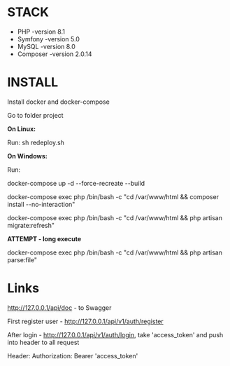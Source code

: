 STACK
============================================
* PHP -version 8.1
* Symfony -version 5.0
* MySQL -version 8.0
* Composer -version 2.0.14

INSTALL
============================================
Install docker and docker-compose

Go to folder project

**On Linux:**
   
Run: sh redeploy.sh

**On Windows:**

Run:

docker-compose up -d --force-recreate --build

docker-compose exec php /bin/bash -c "cd /var/www/html && composer install --no-interaction"

docker-compose exec php /bin/bash -c "cd /var/www/html && php artisan migrate:refresh"

**ATTEMPT - long execute**

docker-compose exec php /bin/bash -c "cd /var/www/html && php artisan parse:file"

Links
============================================
http://127.0.0.1/api/doc - to Swagger

First register user - http://127.0.0.1/api/v1/auth/register

After login - http://127.0.0.1/api/v1/auth/login, take 'access_token' and push into header to all request

Header: Authorization: Bearer 'access_token'
